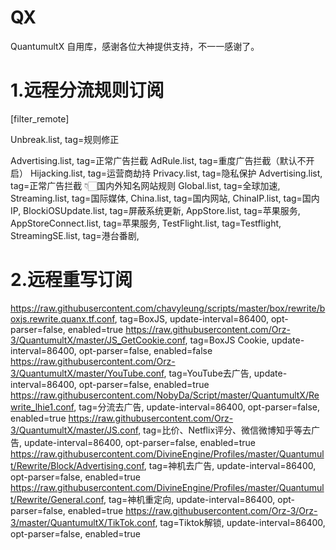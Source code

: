 # QX
QuantumultX
自用库，感谢各位大神提供支持，不一一感谢了。

# 1.远程分流规则订阅
[filter_remote]

Unbreak.list, tag=规则修正

Advertising.list, tag=正常广告拦截
AdRule.list, tag=重度广告拦截（默认不开启）
Hijacking.list, tag=运营商劫持
Privacy.list, tag=隐私保护
Advertising.list, tag=正常广告拦截
👇🏻国内外知名网站规则
Global.list, tag=全球加速,
Streaming.list, tag=国际媒体, 
China.list, tag=国内网站, 
ChinaIP.list, tag=国内IP, 
BlockiOSUpdate.list, tag=屏蔽系统更新,
AppStore.list, tag=苹果服务,
AppStoreConnect.list, tag=苹果服务, 
TestFlight.list, tag=Testflight, 
StreamingSE.list, tag=港台番剧, 
# 2.远程重写订阅
https://raw.githubusercontent.com/chavyleung/scripts/master/box/rewrite/boxjs.rewrite.quanx.tf.conf, tag=BoxJS, update-interval=86400, opt-parser=false, enabled=true
https://raw.githubusercontent.com/Orz-3/QuantumultX/master/JS_GetCookie.conf, tag=BoxJS Cookie, update-interval=86400, opt-parser=false, enabled=false
https://raw.githubusercontent.com/Orz-3/QuantumultX/master/YouTube.conf, tag=YouTube去广告, update-interval=86400, opt-parser=false, enabled=true
https://raw.githubusercontent.com/NobyDa/Script/master/QuantumultX/Rewrite_lhie1.conf, tag=分流去广告, update-interval=86400, opt-parser=false, enabled=true
https://raw.githubusercontent.com/Orz-3/QuantumultX/master/JS.conf, tag=比价、Netflix评分、微信微博知乎等去广告, update-interval=86400, opt-parser=false, enabled=true
https://raw.githubusercontent.com/DivineEngine/Profiles/master/Quantumult/Rewrite/Block/Advertising.conf, tag=神机去广告, update-interval=86400, opt-parser=false, enabled=true
https://raw.githubusercontent.com/DivineEngine/Profiles/master/Quantumult/Rewrite/General.conf, tag=神机重定向, update-interval=86400, opt-parser=false, enabled=true
https://raw.githubusercontent.com/Orz-3/Orz-3/master/QuantumultX/TikTok.conf, tag=Tiktok解锁, update-interval=86400, opt-parser=false, enabled=true
